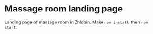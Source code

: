 # Massage room landing page

Landing page of massage room in Zhlobin. Make `npm install`, then `npm start`.